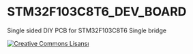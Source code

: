 # STM32F103C8T6_DEV_BOARD

Single sided DIY PCB for STM32F103C8T6
Single bridge

<a rel="license" href="http://creativecommons.org/licenses/by-sa/4.0/"><img alt="Creative Commons Lisansı" style="border-width:0" src="https://i.creativecommons.org/l/by-sa/4.0/88x31.png" /></a>
